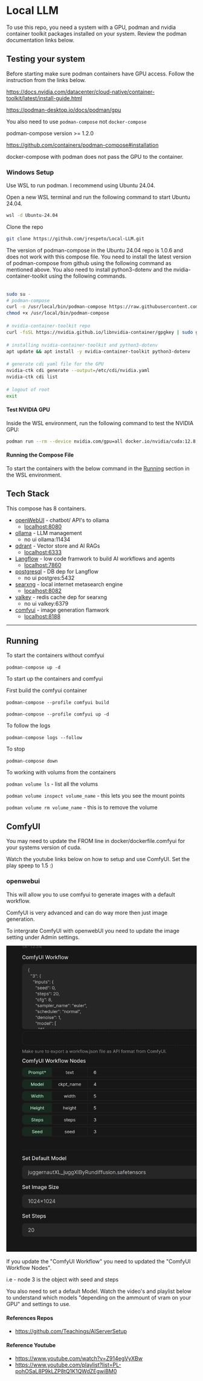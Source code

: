 # Local LLM

To use this repo, you need a system with a GPU, podman and nvidia container toolkit packages installed on your system. Review the podman documentation links below.

## Testing your system

Before starting make sure podman containers have GPU access.
Follow the instruction from the links below.

https://docs.nvidia.com/datacenter/cloud-native/container-toolkit/latest/install-guide.html

https://podman-desktop.io/docs/podman/gpu

You also need to use `podman-compose` not `docker-compose`

podman-compose version >= 1.2.0

https://github.com/containers/podman-compose#installation

docker-compose with podman does not pass the GPU to the container.

### Windows Setup

Use WSL to run podman. I recommend using Ubuntu 24.04.

Open a new WSL terminal and run the following command to start Ubuntu 24.04.

```bash
wsl -d Ubuntu-24.04
```

Clone the repo

```bash
git clone https://github.com/jrespeto/Local-LLM.git
```

The version of podman-compose in the Ubuntu 24.04 repo is 1.0.6 and does not work with this compose file. You need to install the latest version of podman-compose from github using the following command as mentioned above.
You also need to install python3-dotenv and the nvidia-container-toolkit using the following commands.

```bash

sudo su -
# podman-compose
curl -o /usr/local/bin/podman-compose https://raw.githubusercontent.com/containers/podman-compose/main/podman_compose.py
chmod +x /usr/local/bin/podman-compose

# nvidia-container-toolkit repo
curl -fsSL https://nvidia.github.io/libnvidia-container/gpgkey | sudo gpg --dearmor -o /usr/share/keyrings/nvidia-container-toolkit-keyring.gpg && curl -s -L https://nvidia.github.io/libnvidia-container/stable/deb/nvidia-container-toolkit.list | sed 's#deb https://#deb [signed-by=/usr/share/keyrings/nvidia-container-toolkit-keyring.gpg] https://#g' |     sudo tee /etc/apt/sources.list.d/nvidia-container-toolkit.list

# installing nvidia-container-toolkit and python3-dotenv
apt update && apt install -y nvidia-container-toolkit python3-dotenv

# generate cdi yaml file for the GPU
nvidia-ctk cdi generate --output=/etc/cdi/nvidia.yaml
nvidia-ctk cdi list

# logout of root
exit
```

#### Test NVIDIA GPU

Inside the WSL environment, run the following command to test the NVIDIA GPU:

```bash
podman run --rm --device nvidia.com/gpu=all docker.io/nvidia/cuda:12.8.0-runtime-ubuntu24.04 nvidia-smi
```

#### Running the Compose File

To start the containers with the below command in the [Running](##running) section in the WSL environment.

## Tech Stack

This compose has 8 containers.

- [openWebUI](https://docs.openwebui.com) - chatbot/ API's to ollama
  - [localhost:8080](http://localhost:8080)
- [ollama](https://ollama.com) - LLM management
  - no ui ollama:11434
- [qdrant](https://qdrant.tech) - Vector store and AI RAGs
  - [localhost:6333](http://localhost:6333)
- [Langflow](https://langflow.org) - low code framwork to build AI workflows and agents
  - [localhost:7860](http://localhost:7860)
- [postgresql](https://www.postgresql.org/) - DB dep for Langflow
  - no ui postgres:5432
- [searxng](https://docs.searxng.org) - local internet metasearch engine
  - [localhost:8082](http://localhost:8082)
- [valkey](https://valkey.io/) - redis cache dep for searxng
  - no ui valkey:6379
- [comfyui](https://comfy.org) - image generation flamwork
  - [localhost:8188](http://localhost:8188)
---

## Running

To start the containers without comfyui

`podman-compose up -d`

To start up the containers and comfyui

First build the comfyui container

`podman-compose --profile comfyui build`

`podman-compose --profile comfyui up -d`

To follow the logs

`podman-compose logs --follow`

To stop

`podman-compose down`

To working with volums from the containers

`podman volume ls` - list all the volums

`podman volume inspect volume_name` - this lets you see the mount points

`podman volume rm volume_name` - this is to remove the volume

## ComfyUI

You may need to update the FROM line in docker/dockerfile.comfyui for your systems version of cuda.

Watch the youtube links below on how to setup and use ComfyUI. Set the play speep to 1.5 :)

### openwebui

This will allow you to use comfyui to generate images with a default workflow.

ComfyUI is very advanced and can do way more then just image generation.

To intergrate ComfyUI with openwebUI you need to update the image setting under Admin settings.

![alt text](docs/images/image.png)

If you update the "ComfyUI Workflow" you need to updated the "ComfyUI Workflow Nodes".

i.e - node 3 is the object with seed and steps

You also need to set a default Model. Watch the video's and playlist below to understand which models "depending on  the ammount of vram on your GPU" and settings to use.

#### References Repos

- https://github.com/Teachings/AIServerSetup

#### Reference Youtube

- https://www.youtube.com/watch?v=Z914egVyXBw
- https://www.youtube.com/playlist?list=PL-pohOSaL8P9kLZP8tQ1K1QWdZEgwiBM0
